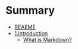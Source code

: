 # Summary

* [REAEME](README.md)
* [1.Introduction](introduction.md)
  * [What is Markdown?](Introduction/what-is-markdown.md)

